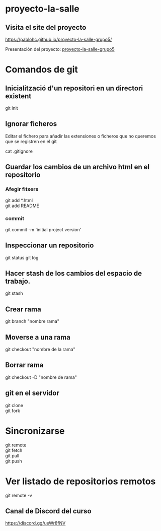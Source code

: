 # proyecto-la-salle

## Visita el site del proyecto

https://pablohc.github.io/proyecto-la-salle-grupo5/

Presentación del proyecto:
[proyecto-la-salle-grupo5](/assets/presentacion.pdf)

# Comandos de git

## Inicialització d'un repositori en un directori existent

git init

## Ignorar ficheros

Editar el fichero para añadir las extensiones o ficheros que no queremos que se registren en el git

cat .gitignore

## Guardar los cambios de un archivo html en el repositorio

### Afegir fitxers

git add \*.html  
git add README

### commit

git commit -m 'initial project version'

## Inspeccionar un repositorio

git status
git log

## Hacer stash de los cambios del espacio de trabajo.

git stash

## Crear rama

git branch "nombre rama"

## Moverse a una rama

git checkout "nombre de la rama"

## Borrar rama

git checkout -D "nombre de rama"

## git en el servidor

git clone  
git fork

# Sincronizarse

git remote  
git fetch  
git pull  
git push

# Ver listado de repositorios remotos

git remote -v

## Canal de Discord del curso

https://discord.gg/ueWr8fNV
